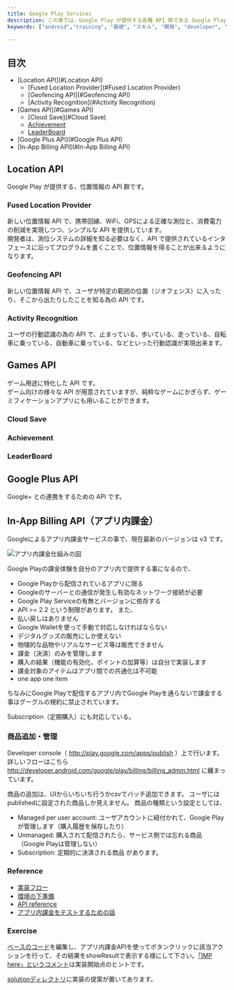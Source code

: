 ```yaml
---
title: Google Play Services
description: この章では、Google Play が提供する各種 API 群である Google Play Services について解説します。
keywords: ["android","training", "基礎", "スキル", "開発", "developer", "プログラミング", "Google Play Services", "In-App Billing"]

---
```


## 目次

- [Location API](#Location API)
  - [Fused Location Provider](#Fused Location Provider)
  - [Geofencing API](#Geofencing API)
  - [Activity Recognition](#Activity Recognition)
- [Games API](#Games API)
  - [Cloud Save](#Cloud Save)
  - [Achievement](#Achievement)
  - [LeaderBoard](#LeaderBoard)
- [Google Plus API](#Google Plus API)
- [In-App Billing API](#In-App Billing API)

## Location API

Google Play が提供する、位置情報の API 群です。

### Fused Location Provider

新しい位置情報 API で、携帯回線、WiFi、GPSによる正確な測位と、消費電力の削減を実現しつつ、シンプルな API を提供しています。<br />
開発者は、測位システムの詳細を知る必要はなく、API で提供されているインタフェースに沿ってプログラムを書くことで、位置情報を得ることが出来るようになります。

### Geofencing API

新しい位置情報 API で、ユーザが特定の範囲の位置（ジオフェンス）に入ったり、そこから出たりしたことを知る為の API です。

### Activity Recognition

ユーザの行動認識の為の API で、止まっている、歩いている、走っている、自転車に乗っている、自動車に乗っている、などといった行動認識が実現出来ます。

## Games API

ゲーム用途に特化した API です。<br />
ゲーム向けの様々な API が用意されていますが、純粋なゲームにかぎらず、ゲーミフィケーションアプリにも用いることができます。

### Cloud Save

### Achievement

### LeaderBoard

## Google Plus API

Google+ との連携をするための API です。

## In-App Billing API（アプリ内課金）

Googleによるアプリ内課金サービスの事で、現在最新のバージョンは v3 です。

![アプリ内課金仕組みの図]({{site.baseurl}}/assets/03-07/Android_in_app_billing.png)

Google Playの課金体験を自分のアプリ内で提供する事になるので、
* Google Playから配信されているアプリに限る
* Googleのサーバーとの通信が発生し有効なネットワーク接続が必要
* Google Play Serviceの有無とバージョンに依存する
 * API >= 2.2
という制限があります。
また、
* 払い戻しはありません
 * Google Walletを使って手動で対応しなければならない
* デジタルグッズの販売にしか使えない
 * 物理的な品物やリアルなサービス等は販売できません
* 課金（決済）のみを管理します
 * 購入の結果（機能の有効化、ポイントの加算等）は自分で実装します
* 課金対象のアイテムはアプリ間での共通化は不可能
 * one app one item

ちなみにGoogle Playで配信するアプリ内でGoogle Playを通らないで課金する事はグーグルの規約に禁止されています。

Subscription（定期購入）にも対応している。

### 商品追加・管理

Developer console（ http://play.google.com/apps/publish ）上で行います。
詳しいフローはこちら http://developer.android.com/google/play/billing/billing_admin.html に纏まっています。

商品の追加は、UIからいちいち行うかcsvでバッチ追加できます。
ユーザにはpublishedに設定された商品しか見えません。
商品の種類という設定としては、
* Managed per user account: ユーザアカウントに紐付かれて、Google Playが管理します（購入履歴を保存したり）
* Unmanaged: 購入されて配信されたら、サービス側では忘れる商品（Google Playは管理しない）
* Subscription: 定期的に決済される商品
があります。

### Reference

* [実装フロー](http://developer.android.com/google/play/billing/billing_integrate.html#billing-download)
 * [環境の下準備](http://developer.android.com/training/in-app-billing/preparing-iab-app.html)
* [API reference](http://developer.android.com/google/play/billing/billing_reference.html)
* [アプリ内課金をテストするための話](http://developer.android.com/google/play/billing/billing_testing.html)

### Exercise

[ベースのコード](https://github.com/mixi-inc/AndroidTraining/tree/master/projects/advanced/7th/MixiDummyInAppPurchase/statement)を編集し、アプリ内課金APIを使ってボタンクリックに該当アクションを行って、その結果をshowResultで表示する様にして下さい。[「IMP here」というコメント](https://github.com/mixi-inc/AndroidTraining/blob/master/projects/advanced/7th/MixiDummyInAppPurchase/statement/src/jp/mixi/training/inapppurchase/MainActivity.java#L43)は実装開始点のヒントです。

[solutionディレクトリ](https://github.com/mixi-inc/AndroidTraining/tree/master/projects/advanced/7th/MixiDummyInAppPurchase/solution)に実装の提案が置いてあります。
